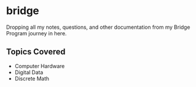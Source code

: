 # bridge

Dropping all my notes, questions, and other documentation from my Bridge Program journey in here.

## Topics Covered
- Computer Hardware
- Digital Data
- Discrete Math
